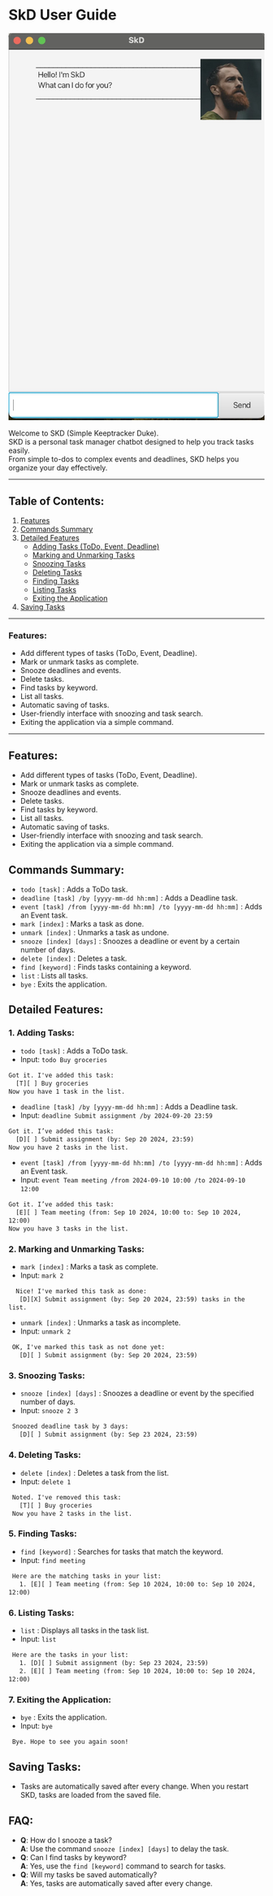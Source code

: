 # SkD User Guide
![Ui.png](Ui.png)

Welcome to SKD (Simple Keeptracker Duke).  
SKD is a personal task manager chatbot designed to help you track tasks easily.  
From simple to-dos to complex events and deadlines, SKD helps you organize your day effectively.

---

## Table of Contents:
1. [Features](#features)
2. [Commands Summary](#commands-summary)
3. [Detailed Features](#detailed-features)
    - [Adding Tasks (ToDo, Event, Deadline)](#1-adding-tasks)
    - [Marking and Unmarking Tasks](#2-marking-and-unmarking-tasks)
    - [Snoozing Tasks](#3-snoozing-tasks)
    - [Deleting Tasks](#4-deleting-tasks)
    - [Finding Tasks](#5-finding-tasks)
    - [Listing Tasks](#6-listing-tasks)
    - [Exiting the Application](#7-exiting-the-application)
4. [Saving Tasks](#saving-tasks)

---

### Features:
- Add different types of tasks (ToDo, Event, Deadline).
- Mark or unmark tasks as complete.
- Snooze deadlines and events.
- Delete tasks.
- Find tasks by keyword.
- List all tasks.
- Automatic saving of tasks.
- User-friendly interface with snoozing and task search.
- Exiting the application via a simple command.

---

## Features:
- Add different types of tasks (ToDo, Event, Deadline).
- Mark or unmark tasks as complete.
- Snooze deadlines and events.
- Delete tasks.
- Find tasks by keyword.
- List all tasks.
- Automatic saving of tasks.
- User-friendly interface with snoozing and task search.
- Exiting the application via a simple command.

## Commands Summary:
- `todo [task]` : Adds a ToDo task.
- `deadline [task] /by [yyyy-mm-dd hh:mm]` : Adds a Deadline task.
- `event [task] /from [yyyy-mm-dd hh:mm] /to [yyyy-mm-dd hh:mm]` : Adds an Event task.
- `mark [index]` : Marks a task as done.
- `unmark [index]` : Unmarks a task as undone.
- `snooze [index] [days]` : Snoozes a deadline or event by a certain number of days.
- `delete [index]` : Deletes a task.
- `find [keyword]` : Finds tasks containing a keyword.
- `list` : Lists all tasks.
- `bye` : Exits the application.

## Detailed Features:

### 1. Adding Tasks:
- `todo [task]` : Adds a ToDo task.
- Input: `todo Buy groceries`
```
Got it. I've added this task:
  [T][ ] Buy groceries
Now you have 1 task in the list.
```
- `deadline [task] /by [yyyy-mm-dd hh:mm]` : Adds a Deadline task.
- Input: `deadline Submit assignment /by 2024-09-20 23:59`
```
Got it. I’ve added this task:
  [D][ ] Submit assignment (by: Sep 20 2024, 23:59)
Now you have 2 tasks in the list.
```
- `event [task] /from [yyyy-mm-dd hh:mm] /to [yyyy-mm-dd hh:mm]` : Adds an Event task.
- Input: `event Team meeting /from 2024-09-10 10:00 /to 2024-09-10 12:00`
```
Got it. I’ve added this task:
  [E][ ] Team meeting (from: Sep 10 2024, 10:00 to: Sep 10 2024, 12:00)
Now you have 3 tasks in the list.
```

### 2. Marking and Unmarking Tasks:
- `mark [index]` : Marks a task as complete.
- Input: `mark 2`
```
  Nice! I've marked this task as done:
   [D][X] Submit assignment (by: Sep 20 2024, 23:59) tasks in the list.
```
- `unmark [index]` : Unmarks a task as incomplete.
- Input: `unmark 2`
```
 OK, I've marked this task as not done yet:
   [D][ ] Submit assignment (by: Sep 20 2024, 23:59)
```

### 3. Snoozing Tasks:
- `snooze [index] [days]` : Snoozes a deadline or event by the specified number of days.
- Input: `snooze 2 3`
```
 Snoozed deadline task by 3 days: 
   [D][ ] Submit assignment (by: Sep 23 2024, 23:59)
```

### 4. Deleting Tasks:
- `delete [index]` : Deletes a task from the list.
- Input: `delete 1`
```
 Noted. I've removed this task:
   [T][ ] Buy groceries
 Now you have 2 tasks in the list.
```

### 5. Finding Tasks:
- `find [keyword]` : Searches for tasks that match the keyword.
- Input: `find meeting`
```
 Here are the matching tasks in your list:
   1. [E][ ] Team meeting (from: Sep 10 2024, 10:00 to: Sep 10 2024, 12:00)
```

### 6. Listing Tasks:
- `list` : Displays all tasks in the task list.
- Input: `list`
```
 Here are the tasks in your list:
   1. [D][ ] Submit assignment (by: Sep 23 2024, 23:59)
   2. [E][ ] Team meeting (from: Sep 10 2024, 10:00 to: Sep 10 2024, 12:00)
```

### 7. Exiting the Application:
- `bye` : Exits the application.
- Input: `bye`
```
 Bye. Hope to see you again soon!
```

## Saving Tasks:
- Tasks are automatically saved after every change. When you restart SKD, tasks are loaded from the saved file.

## FAQ:
- **Q**: How do I snooze a task?  
  **A**: Use the command `snooze [index] [days]` to delay the task.
- **Q**: Can I find tasks by keyword?  
  **A**: Yes, use the `find [keyword]` command to search for tasks.
- **Q**: Will my tasks be saved automatically?  
  **A**: Yes, tasks are automatically saved after every change.

